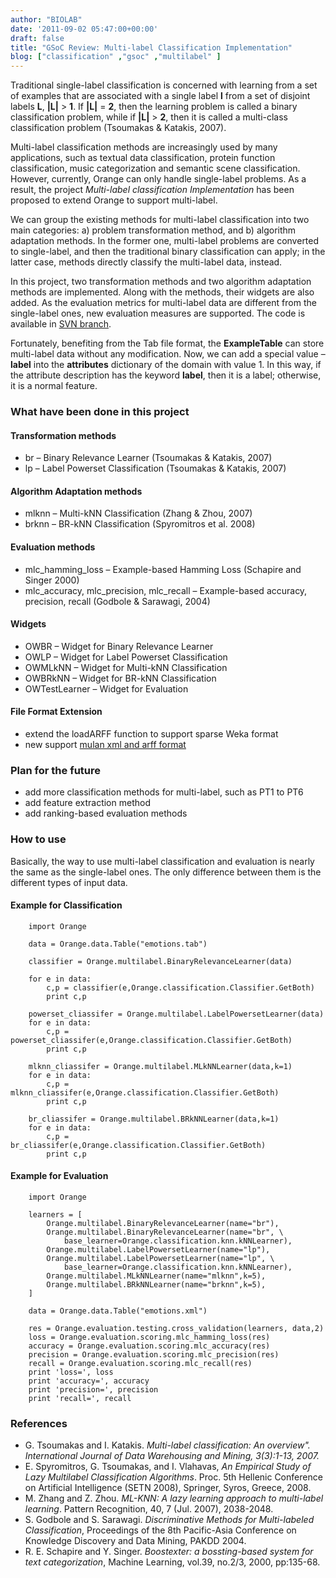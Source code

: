 ```yaml
---
author: "BIOLAB"
date: '2011-09-02 05:47:00+00:00'
draft: false
title: "GSoC Review: Multi-label Classification Implementation"
blog: ["classification" ,"gsoc" ,"multilabel" ]
---
```


Traditional single-label classification is concerned with learning from a set of examples that are associated with a single label **l** from a set of disjoint labels **L**, **|L|** > **1**. If **|L|** = **2**, then the learning problem is called a binary classification problem, while if **|L|** > **2**, then it is called a multi-class classification problem (Tsoumakas & Katakis, 2007).

Multi-label classification methods are increasingly used by many applications, such as textual data classification, protein function classification, music categorization and semantic scene classification. However, currently, Orange can only handle single-label problems. As a result, the project _Multi-label classification Implementation_ has been proposed to extend Orange to support multi-label.

We can group the existing methods for multi-label classification into two main categories: a) problem transformation method, and b) algorithm adaptation methods. In the former one, multi-label problems are converted to single-label, and then the traditional binary classification can apply; in the latter case, methods directly classify the multi-label data, instead.

In this project, two transformation methods and two algorithm adaptation methods are implemented. Along with the methods, their widgets are also added. As the evaluation metrics for multi-label data are different from the single-label ones, new evaluation measures are supported. The code is available in [SVN branch](http://orange.biolab.si/trac/intertrac/browser%3Abranches/multilabel).

Fortunately, benefiting from the Tab file format, the **ExampleTable** can store multi-label data without any modification. Now, we can add a special value – **label** into the **attributes** dictionary of the domain with value 1. In this way, if the attribute description has the keyword **label**, then it is a label; otherwise, it is a normal feature.


### What have been done in this project




#### Transformation methods

* br – Binary Relevance Learner (Tsoumakas & Katakis, 2007)
* lp – Label Powerset Classification (Tsoumakas & Katakis, 2007)



#### Algorithm Adaptation methods


* mlknn – Multi-kNN Classification (Zhang & Zhou, 2007)
* brknn – BR-kNN Classification (Spyromitros et al. 2008)


#### Evaluation methods


* mlc_hamming_loss – Example-based Hamming Loss (Schapire and Singer 2000)
* mlc_accuracy, mlc_precision, mlc_recall – Example-based accuracy, precision, recall (Godbole & Sarawagi, 2004)



#### Widgets


* OWBR – Widget for Binary Relevance Learner
* OWLP – Widget for Label Powerset Classification
* OWMLkNN – Widget for Multi-kNN Classification
* OWBRkNN – Widget for BR-kNN Classification
* OWTestLearner – Widget for Evaluation



#### File Format Extension


* extend the loadARFF function to support sparse Weka format
* new support [mulan xml and arff format](http://mulan.sourceforge.net/format.html)



### Plan for the future


* add more classification methods for multi-label, such as PT1 to PT6
* add feature extraction method
* add ranking-based evaluation methods



### How to use


Basically, the way to use multi-label classification and evaluation is nearly the same as the single-label ones. The only difference between them is the different types of input data.


#### Example for Classification

```
    import Orange

    data = Orange.data.Table("emotions.tab")

    classifier = Orange.multilabel.BinaryRelevanceLearner(data)

    for e in data:
        c,p = classifier(e,Orange.classification.Classifier.GetBoth)
        print c,p

    powerset_cliassifer = Orange.multilabel.LabelPowersetLearner(data)
    for e in data:
        c,p = powerset_cliassifer(e,Orange.classification.Classifier.GetBoth)
        print c,p

    mlknn_cliassifer = Orange.multilabel.MLkNNLearner(data,k=1)
    for e in data:
        c,p = mlknn_cliassifer(e,Orange.classification.Classifier.GetBoth)
        print c,p
       
    br_cliassifer = Orange.multilabel.BRkNNLearner(data,k=1)
    for e in data:
        c,p = br_cliassifer(e,Orange.classification.Classifier.GetBoth)
        print c,p
```





#### Example for Evaluation


```
    import Orange

    learners = [
        Orange.multilabel.BinaryRelevanceLearner(name="br"),
        Orange.multilabel.BinaryRelevanceLearner(name="br", \
            base_learner=Orange.classification.knn.kNNLearner),
        Orange.multilabel.LabelPowersetLearner(name="lp"),
        Orange.multilabel.LabelPowersetLearner(name="lp", \
            base_learner=Orange.classification.knn.kNNLearner),
        Orange.multilabel.MLkNNLearner(name="mlknn",k=5),
        Orange.multilabel.BRkNNLearner(name="brknn",k=5),
    ]

    data = Orange.data.Table("emotions.xml")

    res = Orange.evaluation.testing.cross_validation(learners, data,2)
    loss = Orange.evaluation.scoring.mlc_hamming_loss(res)
    accuracy = Orange.evaluation.scoring.mlc_accuracy(res)
    precision = Orange.evaluation.scoring.mlc_precision(res)
    recall = Orange.evaluation.scoring.mlc_recall(res)
    print 'loss=', loss
    print 'accuracy=', accuracy
    print 'precision=', precision
    print 'recall=', recall
```





### References


* G. Tsoumakas and I. Katakis. _Multi-label classification: An overview". International Journal of Data Warehousing and Mining, 3(3):1-13, 2007._
* E. Spyromitros, G. Tsoumakas, and I. Vlahavas, _An Empirical Study of Lazy Multilabel Classification Algorithms_. Proc. 5th Hellenic Conference on Artificial Intelligence (SETN 2008), Springer, Syros, Greece, 2008.
* M. Zhang and Z. Zhou. _ML-KNN: A lazy learning approach to multi-label learning_. Pattern Recognition, 40, 7 (Jul. 2007), 2038-2048.
* S. Godbole and S. Sarawagi. _Discriminative Methods for Multi-labeled Classification_, Proceedings of the 8th Pacific-Asia Conference on Knowledge Discovery and Data Mining, PAKDD 2004.
* R. E. Schapire and Y. Singer. _Boostexter: a bossting-based system for text categorization_, Machine Learning, vol.39, no.2/3, 2000, pp:135-68.

